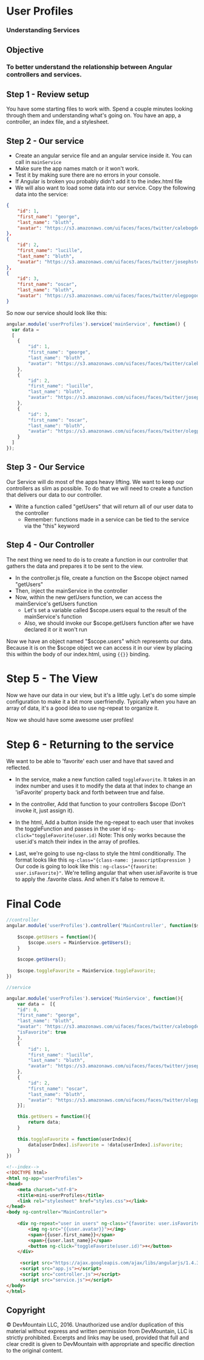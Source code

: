 # User Profiles
### Understanding Services

## Objective
### To better understand the relationship between Angular controllers and services.

## Step 1 - Review setup
You have some starting files to work with.  Spend a couple minutes looking through them and understanding what's going on.
You have an app, a controller, an index file, and a stylesheet.

## Step 2 - Our service
- Create an angular service file and an angular service inside it.  You can call in `mainService`
- Make sure the app names match or it won't work.
- Test it by making sure there are no errors in your console.
- If Angular is broken you probably didn't add it to the index.html file
- We will also want to load some data into our service. Copy the following data into the service:
``` json
{
    "id": 1,
    "first_name": "george",
    "last_name": "bluth",
    "avatar": "https://s3.amazonaws.com/uifaces/faces/twitter/calebogden/128.jpg"
},
{
    "id": 2,
    "first_name": "lucille",
    "last_name": "bluth",
    "avatar": "https://s3.amazonaws.com/uifaces/faces/twitter/josephstein/128.jpg"
},
{
    "id": 3,
    "first_name": "oscar",
    "last_name": "bluth",
    "avatar": "https://s3.amazonaws.com/uifaces/faces/twitter/olegpogodaev/128.jpg"
}
```

So now our service should look like this:

``` javascript
angular.module('userProfiles').service('mainService', function() {
  var data = 
  [
    {
        "id": 1,
        "first_name": "george",
        "last_name": "bluth",
        "avatar": "https://s3.amazonaws.com/uifaces/faces/twitter/calebogden/128.jpg"
    },
    {
        "id": 2,
        "first_name": "lucille",
        "last_name": "bluth",
        "avatar": "https://s3.amazonaws.com/uifaces/faces/twitter/josephstein/128.jpg"
    },
    {
        "id": 3,
        "first_name": "oscar",
        "last_name": "bluth",
        "avatar": "https://s3.amazonaws.com/uifaces/faces/twitter/olegpogodaev/128.jpg"
    }
  ]
});
```

## Step 3 - Our Service
Our Service will do most of the apps heavy lifting. We want to keep our controllers as slim as possible. To do that we will need to create a function that delivers our data to our controller.
- Write a function called "getUsers" that will return all of our user data to the controller
  - Remember: functions made in a service can be tied to the service via the "this" keyword 

## Step 4 - Our Controller
The next thing we need to do is to create a function in our controller that gathers the data and prepares it to be sent to the view.

- In the controller.js file, create a function on the $scope object named "getUsers"
- Then, inject the mainService in the controller
- Now, within the new getUsers function, we can access the mainService's getUsers function
  - Let's set a variable called $scope.users equal to the result of the mainService's function
  - Also, we should invoke our $scope.getUsers function after we have declared it or it won't run

Now we have an object named "$scope.users" which represents our data. Because it is on the $scope object we can access it in our view by placing this within the body of our index.html, using `{{}}` binding.


# Step 5 - The View
Now we have our data in our view, but it's a little ugly. Let's do some simple configuration to make it a bit more userfriendly. Typically when you have an array of data, it's a good idea to use ng-repeat to organize it.

Now we should have some awesome user profiles! 

# Step 6 - Returning to the service
We want to be able to 'favorite' each user and have that saved and reflected.

* In the service, make a new function called `toggleFavorite`. It takes in an index number and uses it to modify the data at that index to change an 'isFavorite' property back and forth between true and false.
* In the controller, Add that function to your controllers $scope  (Don't invoke it, just assign it).
* In the html, Add a button inside the ng-repeat to each user that invokes the toggleFunction and passes in the user id
`ng-click="toggleFavorite(user.id)`
Note: This only works because the user.id's match their index in the array of profiles.

* Last, we're going to use ng-class to style the html conditionally.  The format looks like this `ng-class="{class-name: javascriptExpression }`
Our code is going to look like this : `ng-class="{favorite: user.isFavorite}"`.  We're telling angular that when user.isFavorite is true to apply the .favorite class.  And when it's false to remove it.

# Final Code

```javascript
//controller
angular.module('userProfiles').controller('MainController', function($scope, mainService){
    
    $scope.getUsers = function(){
        $scope.users = MainService.getUsers();
    }
    
    $scope.getUsers();
    
    $scope.toggleFavorite = MainService.toggleFavorite;
})
```

```javascript
//service

angular.module('userProfiles').service('MainService', function(){
    var data =  [{
    "id": 0,
    "first_name": "george",
    "last_name": "bluth",
    "avatar": "https://s3.amazonaws.com/uifaces/faces/twitter/calebogden/128.jpg",
    "isFavorite": true
    },
    {
        "id": 1,
        "first_name": "lucille",
        "last_name": "bluth",
        "avatar": "https://s3.amazonaws.com/uifaces/faces/twitter/josephstein/128.jpg"
    },
    {
        "id": 2,
        "first_name": "oscar",
        "last_name": "bluth",
        "avatar": "https://s3.amazonaws.com/uifaces/faces/twitter/olegpogodaev/128.jpg"
    }];

    this.getUsers = function(){
        return data;   
    }
    
    this.toggleFavorite = function(userIndex){
        data[userIndex].isFavorite = !data[userIndex].isFavorite;
    }
})
```

```html
<!--index-->
<!DOCTYPE html>
<html ng-app="userProfiles">
<head>
    <meta charset="utf-8">
    <title>mini-userProfiles</title>
    <link rel="stylesheet" href="styles.css"></link>
</head>
<body ng-controller="MainController">
    
    <div ng-repeat="user in users" ng-class="{favorite: user.isFavorite}">
        <img ng-src="{{user.avatar}}"></img>
        <span>{{user.first_name}}</span>
        <span>{{user.last_name}}</span>
        <button ng-click="toggleFavorite(user.id)">+</button>
    </div>
    
     <script src="https://ajax.googleapis.com/ajax/libs/angularjs/1.4.3/angular.js"></script>
     <script src="app.js"></script>
     <script src="controller.js"></script>
     <script src="service.js"></script>
</body>
</html>
```

## Copyright
© DevMountain LLC, 2016. Unauthorized use and/or duplication of this material without express and written permission from DevMountain, LLC is strictly prohibited. Excerpts and links may be used, provided that full and clear credit is given to DevMountain with appropriate and specific direction to the original content.

